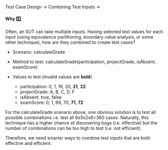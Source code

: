 <link rel="stylesheet" href="{{baseUrl}}/css/textbook.css">

<div class="website-content">

<div id="path">Test Case Design &rarr; Combining Test Inputs &rarr;</div>

<div id="title">

#### Why :one:

</div>

<div id="body">

Often, an SUT can take multiple inputs. Having selected test values for each input (using equivalence partitioning, boundary value analysis, or some other technique), how are they combined to create test cases?

<tip-box>

* Scenario: calculateGrade

* Method to test: calculateGrade(participation, projectGrade, isAbsent, examScore)

* Values to test (invalid values are **bold**)

	* participation: 0, 1, 19, 20, **21**, **22**
  * projectGrade: A, B, C, D, F
  * isAbsent: true, false
  * examScore: 0, 1, 69, 70, **71**, **72**

</tip-box>

For the calculateGrade scenario above, one obvious solution is to test all possible combinations i.e. test all 6x5x2x6=360 cases. Naturally, this technique has a higher chance of discovering bugs (i.e. effective) but the number of combinations can be too high to test (i.e. not efficient).

Therefore, we need smarter ways to combine test inputs that are both effective and efficient.

</div>

<div id="extras">
<div>

</div>
